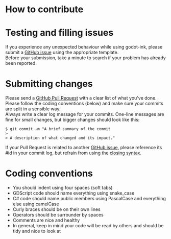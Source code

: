 # How to contribute

# Testing and filling issues

If you experience any unexpected behaviour while using godot-ink, please submit a [GitHub issue](https://github.com/paulloz/godot-ink/issues/new/choose) using the appropriate template.  
Before your submission, take a minute to search if your problem has already been reported.  

# Submitting changes

Please send a [GitHub Pull Request](https://github.com/paulloz/godot-ink/pull/new/master) with a clear list of what you've done.  
Please follow the coding conventions (below) and make sure your commits are split in a sensible way.  
Always write a clear log message for your commits. One-line messages are fine for small changes, but bigger changes should look like this:
```
$ git commit -m "A brief summary of the commit
>
> A description of what changed and its impact."
```
If your Pull Request is related to another [GitHub issue](https://github.com/paulloz/godot-ink/issues), please reference its #id in your commit log, but refrain from using the [closing syntax](https://docs.github.com/en/github/managing-your-work-on-github/linking-a-pull-request-to-an-issue#linking-a-pull-request-to-an-issue-using-a-keyword).

# Coding conventions

* You should indent using four spaces (soft tabs)
* GDScript code should name everything using snake_case
* C# code should name public members using PascalCase and everything else using camelCase
* Curly braces should be on their own lines
* Operators should be surrounder by spaces
* Comments are nice and healthy
* In general, keep in mind your code will be read by others and should be tidy and nice to look at
